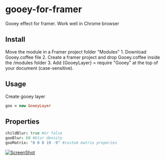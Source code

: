 # gooey-for-framer
Gooey effect for framer. Work well in Chrome browser

## Install
Move the module in a Framer project folder "Modules" 1. Download Gooey.coffee file 2. Create a framer project and drop Gooey.coffee inside the /modules folder 3. Add {GooeyLayer} = require "Gooey" at the top of your document (case-sensitive).

## Usage
Create gooey layer

```coffeescript
goo = new GooeyLayer
```
## Properties
```coffeescript
childBlur: true #or false
gooBlur: 60 #blur density
gooMatrix: "0 0 0 19 -9" #custom matrix properies
```

[![ScreenShot](https://dl.dropboxusercontent.com/s/uqd409rfe0k7sk7/you_prev.png?dl=0)](https://youtu.be/-vdtWpoNdDg)